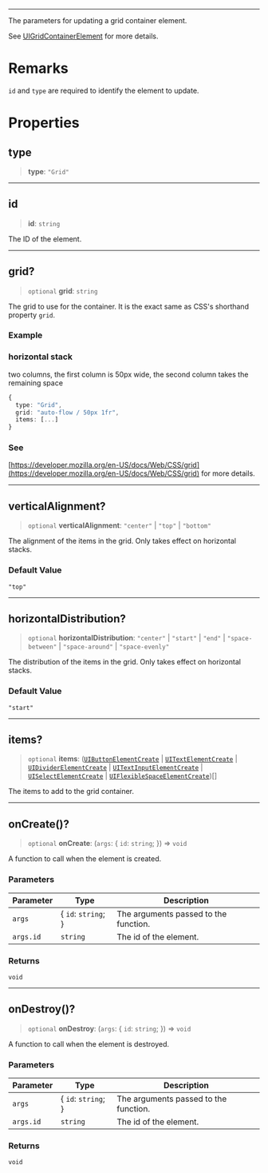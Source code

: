 ***

The parameters for updating a grid container element.

See [UIGridContainerElement](UIGridContainerElement.md) for more details.

# Remarks

`id` and `type` are required to identify the element to update.

# Properties

## type

> **type**: `"Grid"`

***

## id

> **id**: `string`

The ID of the element.

***

## grid?

> `optional` **grid**: `string`

The grid to use for the container.
It is the exact same as CSS's shorthand property `grid`.

### Example

### horizontal stack

two columns, the first column is 50px wide, the second column takes the remaining space

```typescript
{
  type: "Grid",
  grid: "auto-flow / 50px 1fr",
  items: [...]
}
```

### See

[https://developer.mozilla.org/en-US/docs/Web/CSS/grid](https://developer.mozilla.org/en-US/docs/Web/CSS/grid) for more details.

***

## verticalAlignment?

> `optional` **verticalAlignment**: `"center"` | `"top"` | `"bottom"`

The alignment of the items in the grid.
Only takes effect on horizontal stacks.

### Default Value

`"top"`

***

## horizontalDistribution?

> `optional` **horizontalDistribution**: `"center"` | `"start"` | `"end"` | `"space-between"` | `"space-around"` | `"space-evenly"`

The distribution of the items in the grid.
Only takes effect on horizontal stacks.

### Default Value

`"start"`

***

## items?

> `optional` **items**: ([`UIButtonElementCreate`](UIButtonElementCreate.md) | [`UITextElementCreate`](UITextElementCreate.md) | [`UIDividerElementCreate`](UIDividerElementCreate.md) | [`UITextInputElementCreate`](UITextInputElementCreate.md) | [`UISelectElementCreate`](UISelectElementCreate.md) | [`UIFlexibleSpaceElementCreate`](UIFlexibleSpaceElementCreate.md))\[]

The items to add to the grid container.

***

## onCreate()?

> `optional` **onCreate**: (`args`: \{ `id`: `string`; }) => `void`

A function to call when the element is created.

### Parameters

| Parameter | Type                 | Description                           |
| --------- | -------------------- | ------------------------------------- |
| `args`    | \{ `id`: `string`; } | The arguments passed to the function. |
| `args.id` | `string`             | The id of the element.                |

### Returns

`void`

***

## onDestroy()?

> `optional` **onDestroy**: (`args`: \{ `id`: `string`; }) => `void`

A function to call when the element is destroyed.

### Parameters

| Parameter | Type                 | Description                           |
| --------- | -------------------- | ------------------------------------- |
| `args`    | \{ `id`: `string`; } | The arguments passed to the function. |
| `args.id` | `string`             | The id of the element.                |

### Returns

`void`
